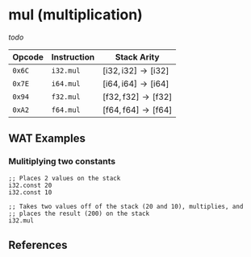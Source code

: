 
# mul (multiplication)

_todo_



| Opcode | Instruction | Stack Arity |
|--------|-------------|-------------|
| `0x6C` | `i32.mul`   | $[ \mathsf{i32}, \mathsf{i32} ] \to [ \mathsf{i32} ]$ |
| `0x7E` | `i64.mul`   | $[ \mathsf{i64}, \mathsf{i64} ] \to [ \mathsf{i64} ]$ |
| `0x94` | `f32.mul`   | $[ \mathsf{f32}, \mathsf{f32} ] \to [ \mathsf{f32} ]$ |
| `0xA2` | `f64.mul`   | $[ \mathsf{f64}, \mathsf{f64} ] \to [ \mathsf{f64} ]$ |



## WAT Examples

### Mulitiplying two constants

```wasm
;; Places 2 values on the stack
i32.const 20
i32.const 10

;; Takes two values off of the stack (20 and 10), multiplies, and
;; places the result (200) on the stack
i32.mul
```



## References

[^§2.4.1]: _WebAssembly Core Specification, Structure, Numeric Instructions_ - <https://www.w3.org/TR/wasm-core-2/syntax/instructions.html#numeric-instructions>
[^§4.3.2.5]: _WebAssembly Core Specification, Execution, Numerics, Integer Operations, imuln_ - <https://webassembly.github.io/spec/core/bikeshed/#-hrefop-imulmathrmimul_n-i_1-i_2>
[^§4.3.3.5]: _WebAssembly Core Specification, Execution, Numerics, Floating-Point Operations, fmuln_ - <https://webassembly.github.io/spec/core/bikeshed/#-hrefop-fmulmathrmfmul_n-z_1-z_2>


